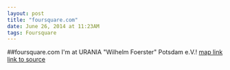 ```yaml
---
layout: post
title: "foursquare.com"
date: June 26, 2014 at 11:23AM
tags: Foursquare
---
```

##foursquare.com
I'm at URANIA &quot;Wilhelm Foerster&quot; Potsdam e.V.! [map link](http://ift.tt/1lYczZY)
[link to source](http://ift.tt/TlxvgF) 

